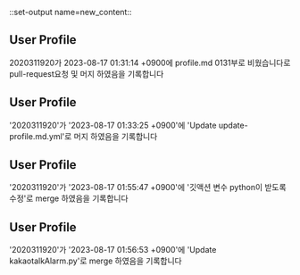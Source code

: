 
::set-output name=new_content::
## User Profile
2020311920가 2023-08-17 01:31:14 +0900에 profile.md 0131부로 비웠습니다로 pull-request요청 및 머지 하였음을 기록합니다



## User Profile
'2020311920'가 '2023-08-17 01:33:25 +0900'에 'Update update-profile.md.yml'로 머지 하였음을 기록합니다



## User Profile
'2020311920'가 '2023-08-17 01:55:47 +0900'에 '깃액션 변수 python이 받도록 수정'로 merge 하였음을 기록합니다



## User Profile
'2020311920'가 '2023-08-17 01:56:53 +0900'에 'Update kakaotalkAlarm.py'로 merge 하였음을 기록합니다



